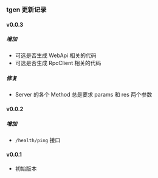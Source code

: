 ### tgen 更新记录

#### v0.0.3
##### 增加
-   可选是否生成 WebApi 相关的代码
-   可选是否生成 RpcClient 相关的代码

##### 修复
-   Server 的各个 Method 总是要求 params 和 res 两个参数

#### v0.0.2
##### 增加
-   `/health/ping` 接口

#### v0.0.1
-   初始版本
